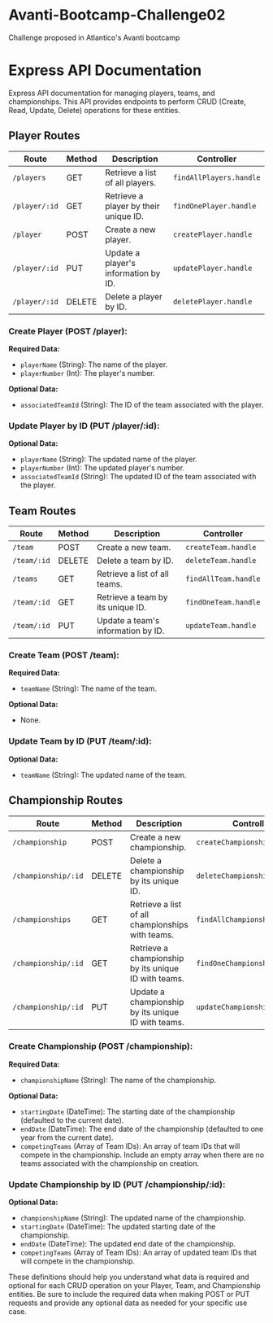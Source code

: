 # Avanti-Bootcamp-Challenge02
Challenge proposed in Atlantico's Avanti bootcamp

# Express API Documentation

Express API documentation for managing players, teams, and championships. This API provides endpoints to perform CRUD (Create, Read, Update, Delete) operations for these entities.

## Player Routes

| Route               | Method | Description                               | Controller            |
|---------------------|--------|-------------------------------------------|-----------------------|
| `/players`          | GET    | Retrieve a list of all players.          | `findAllPlayers.handle` |
| `/player/:id`       | GET    | Retrieve a player by their unique ID.    | `findOnePlayer.handle`  |
| `/player`           | POST   | Create a new player.                     | `createPlayer.handle`  |
| `/player/:id`       | PUT    | Update a player's information by ID.     | `updatePlayer.handle`  |
| `/player/:id`       | DELETE | Delete a player by ID.                   | `deletePlayer.handle`  |

### Create Player (POST /player):

**Required Data:**
- `playerName` (String): The name of the player.
- `playerNumber` (Int): The player's number.

**Optional Data:**
- `associatedTeamId` (String): The ID of the team associated with the player.

### Update Player by ID (PUT /player/:id):

**Optional Data:**
- `playerName` (String): The updated name of the player.
- `playerNumber` (Int): The updated player's number.
- `associatedTeamId` (String): The updated ID of the team associated with the player.

## Team Routes

| Route           | Method | Description                         | Controller        |
|-----------------|--------|-------------------------------------|-------------------|
| `/team`         | POST   | Create a new team.                  | `createTeam.handle` |
| `/team/:id`     | DELETE | Delete a team by ID.               | `deleteTeam.handle` |
| `/teams`        | GET    | Retrieve a list of all teams.      | `findAllTeam.handle` |
| `/team/:id`     | GET    | Retrieve a team by its unique ID.  | `findOneTeam.handle` |
| `/team/:id`     | PUT    | Update a team's information by ID. | `updateTeam.handle` |

### Create Team (POST /team):

**Required Data:**
- `teamName` (String): The name of the team.

**Optional Data:**
- None.

### Update Team by ID (PUT /team/:id):

**Optional Data:**
- `teamName` (String): The updated name of the team.

## Championship Routes

| Route               | Method | Description                                           | Controller                |
|---------------------|--------|-------------------------------------------------------|---------------------------|
| `/championship`     | POST   | Create a new championship.                            | `createChampionship.handle` |
| `/championship/:id` | DELETE | Delete a championship by its unique ID.              | `deleteChampionship.handle` |
| `/championships`    | GET    | Retrieve a list of all championships with teams.    | `findAllChampionships.handle` |
| `/championship/:id` | GET    | Retrieve a championship by its unique ID with teams. | `findOneChampionship.handle` |
| `/championship/:id` | PUT    | Update a championship by its unique ID with teams.   | `updateChampionship.handle` |

### Create Championship (POST /championship):

**Required Data:**
- `championshipName` (String): The name of the championship.

**Optional Data:**
- `startingDate` (DateTime): The starting date of the championship (defaulted to the current date).
- `endDate` (DateTime): The end date of the championship (defaulted to one year from the current date).
- `competingTeams` (Array of Team IDs): An array of team IDs that will compete in the championship. Include an empty array when there are no teams associated with the championship on creation.

### Update Championship by ID (PUT /championship/:id):

**Optional Data:**
- `championshipName` (String): The updated name of the championship.
- `startingDate` (DateTime): The updated starting date of the championship.
- `endDate` (DateTime): The updated end date of the championship.
- `competingTeams` (Array of Team IDs): An array of updated team IDs that will compete in the championship.

These definitions should help you understand what data is required and optional for each CRUD operation on your Player, Team, and Championship entities. Be sure to include the required data when making POST or PUT requests and provide any optional data as needed for your specific use case.

